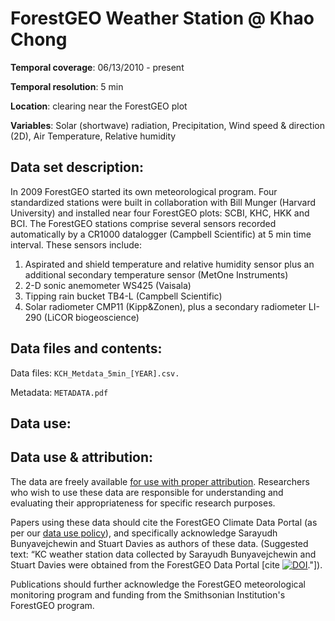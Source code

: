 # ForestGEO Weather Station @ Khao Chong

**Temporal coverage**: 06/13/2010 - present 

**Temporal resolution**: 5 min

**Location**: clearing near the ForestGEO plot

**Variables**: Solar (shortwave) radiation, Precipitation, Wind speed & direction (2D), Air Temperature, Relative humidity 

## Data set description:
In 2009 ForestGEO started its own meteorological program. Four standardized stations were built in collaboration with Bill Munger (Harvard University) and installed near four ForestGEO plots: SCBI, KHC, HKK and BCI. The ForestGEO stations comprise several sensors recorded automatically by a CR1000 datalogger (Campbell Scientific) at 5 min time interval. These sensors include:
1)	Aspirated and shield temperature and relative humidity sensor plus an additional secondary temperature sensor (MetOne Instruments)
2)	 2-D sonic anemometer WS425 (Vaisala)
3)	Tipping rain bucket TB4-L (Campbell Scientific)
4)	Solar radiometer CMP11 (Kipp&Zonen), plus a secondary radiometer LI-290 (LiCOR biogeoscience)

## Data files and contents:
Data files: `KCH_Metdata_5min_[YEAR].csv.`

Metadata: `METADATA.pdf`

## Data use:

## Data use & attribution:

The data are freely available [for use with proper attribution](https://github.com/forestgeo/Climate/blob/master/license.txt). Researchers who wish to use these data are responsible for understanding and evaluating their appropriateness for specific research purposes.  

Papers using these data should cite the ForestGEO Climate Data Portal (as per our [data use policy](https://github.com/forestgeo/Climate/blob/master/README.md#data-use-policy)), and specifically acknowledge Sarayudh Bunyavejchewin and Stuart Davies as authors of these data. (Suggested text: “KC weather station data collected by Sarayudh Bunyavejchewin and Stuart Davies were obtained from the ForestGEO Data Portal [cite [![DOI](https://zenodo.org/badge/83330500.svg)](https://zenodo.org/badge/latestdoi/83330500)."]).  

Publications should further acknowledge the ForestGEO meteorological monitoring program and funding from the Smithsonian Institution's ForestGEO program.

